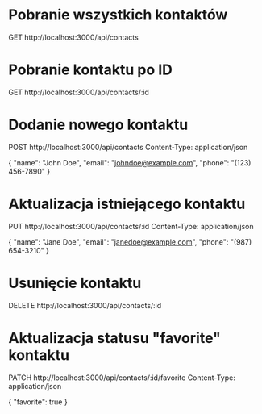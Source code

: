 # Pobranie wszystkich kontaktów

GET http://localhost:3000/api/contacts

###

# Pobranie kontaktu po ID

GET http://localhost:3000/api/contacts/:id

###

# Dodanie nowego kontaktu

POST http://localhost:3000/api/contacts
Content-Type: application/json

{
"name": "John Doe",
"email": "johndoe@example.com",
"phone": "(123) 456-7890"
}

###

# Aktualizacja istniejącego kontaktu

PUT http://localhost:3000/api/contacts/:id
Content-Type: application/json

{
"name": "Jane Doe",
"email": "janedoe@example.com",
"phone": "(987) 654-3210"
}

###

# Usunięcie kontaktu

DELETE http://localhost:3000/api/contacts/:id

###

# Aktualizacja statusu "favorite" kontaktu

PATCH http://localhost:3000/api/contacts/:id/favorite
Content-Type: application/json

{
"favorite": true
}

